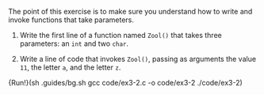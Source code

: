 The point of this exercise is to make sure you understand how
to write and invoke functions that take parameters.

1.  Write the first line of a function named `Zool()` that takes three parameters: an `int` and two `char`.

1.  Write a line of code that invokes `Zool()`, passing as arguments the value `11`, the letter `a`, and the letter `z`. 

{Run!}(sh .guides/bg.sh gcc code/ex3-2.c -o code/ex3-2 ./code/ex3-2)